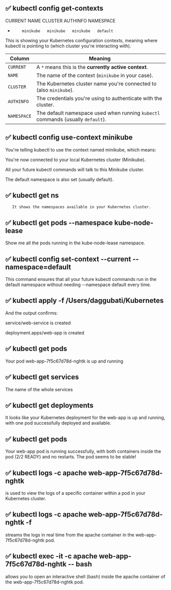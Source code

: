 ## ✅ kubectl config get-contexts

CURRENT   NAME       CLUSTER    AUTHINFO   NAMESPACE
*         minikube   minikube   minikube   default

This is showing your Kubernetes configuration contexts, meaning where kubectl is pointing to (which cluster you're interacting with).

| Column      | Meaning                                                                         |
| ----------- | ------------------------------------------------------------------------------- |
| `CURRENT`   | A `*` means this is the **currently active context**.                           |
| `NAME`      | The name of the context (`minikube` in your case).                              |
| `CLUSTER`   | The Kubernetes cluster name you're connected to (also `minikube`).              |
| `AUTHINFO`  | The credentials you're using to authenticate with the cluster.                  |
| `NAMESPACE` | The default namespace used when running `kubectl` commands (usually `default`). |

## ✅ kubectl config use-context minikube

You're telling kubectl to use the context named minikube, which means:

You're now connected to your local Kubernetes cluster (Minikube).

All your future kubectl commands will talk to this Minikube cluster.

The default namespace is also set (usually default).

## ✅ kubectl get ns

       It shows the namespaces available in your Kubernetes cluster.

## ✅ kubectl get pods --namespace kube-node-lease

Show me all the pods running in the kube-node-lease namespace.

## ✅ kubectl config set-context --current --namespace=default

This command ensures that all your future kubectl commands run in the default namespace without needing --namespace default every time.

## ✅ kubectl apply -f /Users/daggubati/Kubernetes

And the output confirms:

 service/web-service is created

 deployment.apps/web-app is created

## ✅ kubectl get pods

Your pod web-app-7f5c67d78d-nghtk is up and running

## ✅ kubectl get services

The name of the whole services

## ✅ kubectl get deployments

It looks like your Kubernetes deployment for the web-app is up and running, with one pod successfully deployed and available.

## ✅ kubectl get pods

Your web-app pod is running successfully, with both containers inside the pod (2/2 READY) and no restarts. The pod seems to be stable!

## ✅ kubectl logs -c apache web-app-7f5c67d78d-nghtk 

is used to view the logs of a specific container within a pod in your Kubernetes cluster.

## ✅ kubectl logs -c apache web-app-7f5c67d78d-nghtk -f 

streams the logs in real time from the apache container in the web-app-7f5c67d78d-nghtk pod.

## ✅ kubectl exec -it -c apache web-app-7f5c67d78d-nghtk -- bash

allows you to open an interactive shell (bash) inside the apache container of the web-app-7f5c67d78d-nghtk pod.

